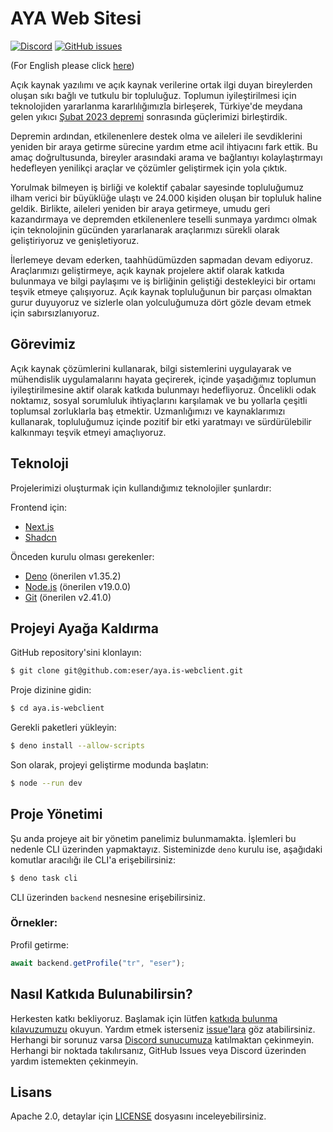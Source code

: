 # AYA Web Sitesi

[![Discord](https://img.shields.io/discord/1072074800622739476?color=7289da&logo=discord&logoColor=white)](https://discord.gg/itdepremyardim)
[![GitHub issues](https://img.shields.io/github/issues/eser/aya.is-webclient)](https://github.com/eser/aya.is-webclient/issues)

(For English please click [here](README.en.md))

Açık kaynak yazılımı ve açık kaynak verilerine ortak ilgi duyan bireylerden oluşan sıkı bağlı ve tutkulu bir topluluğuz.
Toplumun iyileştirilmesi için teknolojiden yararlanma kararlılığımızla birleşerek, Türkiye'de meydana gelen yıkıcı
[Şubat 2023 depremi](https://en.wikipedia.org/wiki/2023_Turkey%E2%80%93Syria_earthquake) sonrasında güçlerimizi
birleştirdik.

Depremin ardından, etkilenenlere destek olma ve aileleri ile sevdiklerini yeniden bir araya getirme sürecine yardım etme
acil ihtiyacını fark ettik. Bu amaç doğrultusunda, bireyler arasındaki arama ve bağlantıyı kolaylaştırmayı hedefleyen
yenilikçi araçlar ve çözümler geliştirmek için yola çıktık.

Yorulmak bilmeyen iş birliği ve kolektif çabalar sayesinde topluluğumuz ilham verici bir büyüklüğe ulaştı ve 24.000
kişiden oluşan bir topluluk haline geldik. Birlikte, aileleri yeniden bir araya getirmeye, umudu geri kazandırmaya ve
depremden etkilenenlere teselli sunmaya yardımcı olmak için teknolojinin gücünden yararlanarak araçlarımızı sürekli
olarak geliştiriyoruz ve genişletiyoruz.

İlerlemeye devam ederken, taahhüdümüzden sapmadan devam ediyoruz. Araçlarımızı geliştirmeye, açık kaynak projelere aktif
olarak katkıda bulunmaya ve bilgi paylaşımı ve iş birliğinin geliştiği destekleyici bir ortamı teşvik etmeye
çalışıyoruz. Açık kaynak topluluğunun bir parçası olmaktan gurur duyuyoruz ve sizlerle olan yolculuğumuza dört gözle
devam etmek için sabırsızlanıyoruz.

## Görevimiz

Açık kaynak çözümlerini kullanarak, bilgi sistemlerini uygulayarak ve mühendislik uygulamalarını hayata geçirerek,
içinde yaşadığımız toplumun iyileştirilmesine aktif olarak katkıda bulunmayı hedefliyoruz. Öncelikli odak noktamız,
sosyal sorumluluk ihtiyaçlarını karşılamak ve bu yollarla çeşitli toplumsal zorluklarla baş etmektir. Uzmanlığımızı ve
kaynaklarımızı kullanarak, topluluğumuz içinde pozitif bir etki yaratmayı ve sürdürülebilir kalkınmayı teşvik etmeyi
amaçlıyoruz.

## Teknoloji

Projelerimizi oluşturmak için kullandığımız teknolojiler şunlardır:

Frontend için:

- [Next.js](https://nextjs.org)
- [Shadcn](https://shadcn/ui)

Önceden kurulu olması gerekenler:

- [Deno](https://deno.land) (önerilen v1.35.2)
- [Node.js](https://nodejs.org) (önerilen v19.0.0)
- [Git](https://git-scm.com/) (önerilen v2.41.0)

## Projeyi Ayağa Kaldırma

GitHub repository'sini klonlayın:

```bash
$ git clone git@github.com:eser/aya.is-webclient.git
```

Proje dizinine gidin:

```bash
$ cd aya.is-webclient
```

Gerekli paketleri yükleyin:

```bash
$ deno install --allow-scripts
```

Son olarak, projeyi geliştirme modunda başlatın:

```bash
$ node --run dev
```

## Proje Yönetimi

Şu anda projeye ait bir yönetim panelimiz bulunmamakta. İşlemleri bu nedenle CLI üzerinden yapmaktayız. Sisteminizde
`deno` kurulu ise, aşağıdaki komutlar aracılığı ile CLI'a erişebilirsiniz:

```bash
$ deno task cli
```

CLI üzerinden `backend` nesnesine erişebilirsiniz.

### Örnekler:

Profil getirme:

```js
await backend.getProfile("tr", "eser");
```

## Nasıl Katkıda Bulunabilirsin?

Herkesten katkı bekliyoruz. Başlamak için lütfen [katkıda bulunma kılavuzumuzu](CONTRIBUTING.md) okuyun. Yardım etmek
isterseniz [issue'lara](https://github.com/eser/aya.is-webclient/issues) göz atabilirsiniz. Herhangi bir sorunuz varsa
[Discord sunucumuza](https://discord.gg/itdepremyardim) katılmaktan çekinmeyin. Herhangi bir noktada takılırsanız,
GitHub Issues veya Discord üzerinden yardım istemekten çekinmeyin.

## Lisans

Apache 2.0, detaylar için [LICENSE](LICENSE) dosyasını inceleyebilirsiniz.
